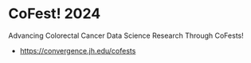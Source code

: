 # CoFest! 2024

Advancing Colorectal Cancer Data Science Research Through CoFests!

- https://convergence.jh.edu/cofests